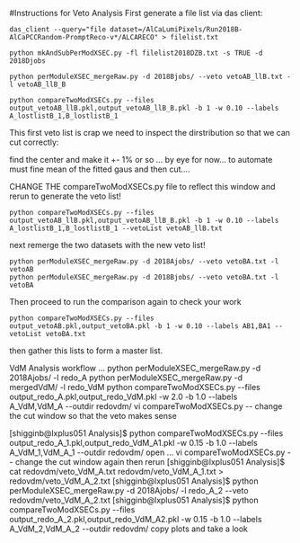 #Instructions for Veto Analysis 
First generate a file list via das client:
```
das_client --query="file dataset=/AlCaLumiPixels/Run2018B-AlCaPCCRandom-PromptReco-v*/ALCARECO" > filelist.txt

python mkAndSubPerModXSEC.py -fl filelist2018DZB.txt -s TRUE -d 2018Djobs

python perModuleXSEC_mergeRaw.py -d 2018Bjobs/ --veto vetoAB_llB.txt -l vetoAB_llB_B

python compareTwoModXSECs.py --files output_vetoAB_llB.pkl,output_vetoAB_llB_B.pkl -b 1 -w 0.10 --labels A_lostlistB_1,B_lostlistB_1 

```
This first veto list is crap we need to inspect the dirstribution so that we can cut correctly:

find the center and make it +- 1% or so ... by eye for now... to automate must fine mean of the fitted gaus and then cut.... 

CHANGE THE compareTwoModXSECs.py file to reflect this window and rerun to generate the veto list! 
```
python compareTwoModXSECs.py --files output_vetoAB_llB.pkl,output_vetoAB_llB_B.pkl -b 1 -w 0.10 --labels A_lostlistB_1,B_lostlistB_1 --vetoList vetoAB_llB.txt
```
next remerge the two datasets with the new veto list! 
```
python perModuleXSEC_mergeRaw.py -d 2018Ajobs/ --veto vetoBA.txt -l vetoAB
python perModuleXSEC_mergeRaw.py -d 2018Bjobs/ --veto vetoBA.txt -l vetoBA
```
Then proceed to run the comparison again to check your work
```
python compareTwoModXSECs.py --files output_vetoAB.pkl,output_vetoBA.pkl -b 1 -w 0.10 --labels AB1,BA1 --vetoList vetoBA.txt
```

then gather this lists to form a master list. 


VdM Analysis workflow ... 
python perModuleXSEC_mergeRaw.py -d 2018Ajobs/ -l redo_A
python perModuleXSEC_mergeRaw.py -d mergedVdM/ -l redo_VdM
python compareTwoModXSECs.py --files output_redo_A.pkl,output_redo_VdM.pkl  -w 2.0 -b 1.0 --labels A_VdM,VdM_A --outdir redovdm/
vi compareTwoModXSECs.py  -- change the cut window so that the veto makes sense

[shigginb@lxplus051 Analysis]$ python compareTwoModXSECs.py --files output_redo_A_1.pkl,output_redo_VdM_A1.pkl  -w 0.15 -b 1.0 --labels A_VdM_1,VdM_A_1 --outdir redovdm/
open ... 
vi compareTwoModXSECs.py  -- change the cut window again 
then rerun 
[shigginb@lxplus051 Analysis]$ cat redovdm/veto_VdM_A.txt redovdm/veto_VdM_A_1.txt > redovdm/veto_VdM_A_2.txt 
[shigginb@lxplus051 Analysis]$ python perModuleXSEC_mergeRaw.py -d 2018Ajobs/ -l redo_A_2 --veto redovdm/veto_VdM_A_2.txt
[shigginb@lxplus051 Analysis]$ python compareTwoModXSECs.py --files output_redo_A_2.pkl,output_redo_VdM_A2.pkl  -w 0.15 -b 1.0 --labels A_VdM_2,VdM_A_2 --outdir redovdm/
copy plots and take a look 

